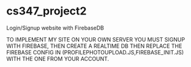 # cs347_project2
Login/Signup website with FirebaseDB

TO IMPLEMENT MY SITE ON YOUR OWN SERVER YOU MUST SIGNUP WITH FIREBASE,
THEN CREATE A REALTIME DB
THEN REPLACE THE FIREBASE CONFIG IN (PROFILEPHOTOUPLOAD.JS,FIREBASE_INIT.JS) WITH THE ONE FROM YOUR ACCOUNT.
